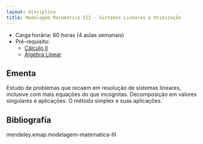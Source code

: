 ```yaml
---
layout: disciplina
title: Modelagem Matemática III - Sistemas Lineares e Otimização
---
```


- Carga horária: 60 horas (4 aulas semanais)
- Pré-requisito: 
    -  [Cálculo II](calculo-II.html)
    -  [Álgebra Linear](algebra-linear.html)

## Ementa 

Estudo de problemas que recaem em resolução de sistemas lineares,
inclusive com mais equações do que incógnitas. Decomposição em valores
singulares e aplicações.  O método simplex e suas aplicações.


## Bibliografía

mendeley.emap.modelagem-matematica-III
